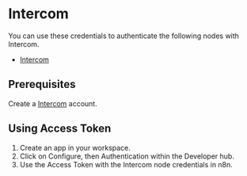 # Intercom

You can use these credentials to authenticate the following nodes with Intercom.

- [Intercom](/integrations/builtin/app-nodes/n8n-nodes-base.intercom/)


## Prerequisites

Create a [Intercom](https://www.intercom.com/) account.

<!-- ## Using OAuth

1. Click "Use OAuth" in Authentication page.
2. Fill out required information.
3. Use Client Secret and Client ID in your Intercom node credentials in n8n.
4. Enter n8n provided redirect URL in configuration. Redirect URL Explanation [here](/). -->

## Using Access Token

1. Create an app in your workspace.
2. Click on Configure, then Authentication within the Developer hub.
3. Use the Access Token with the Intercom node credentials in n8n.
